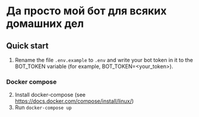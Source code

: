 # Да просто мой бот для всяких домашних дел

## Quick start
1. Rename the file `.env.example` to `.env` and write your bot token in it to the BOT_TOKEN variable (for example, 
BOT_TOKEN=<your_token>). 

### Docker compose
2. Install docker-compose (see https://docs.docker.com/compose/install/linux/)
3. Run `docker-compose up`
